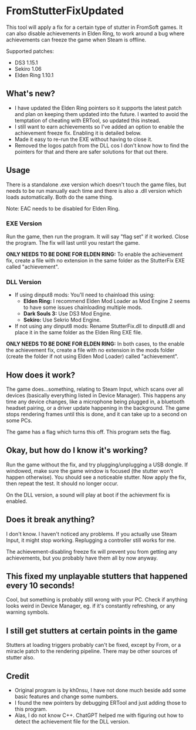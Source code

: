 # FromStutterFixUpdated

This tool will apply a fix for a certain type of stutter in FromSoft games. It can also disable achievements in Elden Ring, to work around a bug where achievements can freeze the game when Steam is offline.

Supported patches:
* DS3 1.15.1
* Sekiro 1.06
* Elden Ring 1.10.1

## What's new?

* I have updated the Elden Ring pointers so it supports the latest patch and plan on keeping them updated into the future. I wanted to avoid the temptation of cheating with ERTool, so updated this instead.
* I still want to earn achievements so I've added an option to enable the achievement freeze fix. Enabling it is detailed below.
* Made it easy to re-run the EXE without having to close it.
* Removed the logos patch from the DLL cos I don't know how to find the pointers for that and there are safer solutions for that out there.

## Usage

There is a standalone .exe version which doesn't touch the game files, but needs to be run manually each time and there is also a .dll version which loads automatically. Both do the same thing.

Note: EAC needs to be disabled for Elden Ring.

### EXE Version

Run the game, then run the program. It will say "flag set" if it worked. Close the program. The fix will last until you restart the game.

**ONLY NEEDS TO BE DONE FOR ELDEN RING:** To enable the achievement fix, create a file with no extension in the same folder as the StutterFix EXE called "achievement".

### DLL Version

* If using dinput8 mods: You'll need to chainload this using:
	* **Elden Ring:** I recommend Elden Mod Loader as Mod Engine 2 seems to have some issues chainloading multiple mods.
	* **Dark Souls 3:** Use DS3 Mod Engine.
	* **Sekiro:** Use Sekrio Mod Engine.
* If not using any dinput8 mods: Rename StutterFix.dll to dinput8.dll and place it in the same folder as the Elden Ring EXE file.

**ONLY NEEDS TO BE DONE FOR ELDEN RING:** In both cases, to the enable the achievement fix, create a file with no extension in the mods folder (create the folder if not using Elden Mod Loader) called "achievement".

## How does it work?

The game does...something, relating to Steam Input, which scans over all devices (basically everything listed in Device Manager). This happens any time any device changes, like a microphone being plugged in, a bluetooth headset pairing, or a driver update happening in the background. The game stops rendering frames until this is done, and it can take up to a second on some PCs.

The game has a flag which turns this off. This program sets the flag.

## Okay, but how do I know it's working?

Run the game without the fix, and try plugging/unplugging a USB dongle. If windowed, make sure the game window is focused (the stutter won't happen otherwise). You should see a noticeable stutter. Now apply the fix, then repeat the test. It should no longer occur.

On the DLL version, a sound will play at boot if the achievment fix is enabled.

## Does it break anything?

I don't know. I haven't noticed any problems. If you actually use Steam Input, it might stop working. Replugging a controller still works for me.

The achievement-disabling freeze fix will prevent you from getting any achievements, but you probably have them all by now anyway.

## This fixed my unplayable stutters that happened every 10 seconds!

Cool, but something is probably still wrong with your PC. Check if anything looks weird in Device Manager, eg. if it's constantly refreshing, or any warning symbols.

## I still get stutters at certain points in the game

Stutters at loading triggers probably can't be fixed, except by From, or a miracle patch to the rendering pipeline. There may be other sources of stutter also.

## Credit

* Original program is by kh0nsu, I have not done much beside add some basic features and change some numbers.
* I found the new pointers by debugging ERTool and just adding those to this program.
* Alas, I do not know C++. ChatGPT helped me with figuring out how to detect the achievement file for the DLL version.